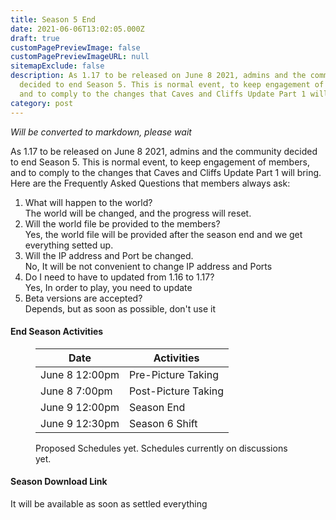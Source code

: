```yaml
---
title: Season 5 End
date: 2021-06-06T13:02:05.000Z
draft: true
customPagePreviewImage: false
customPagePreviewImageURL: null
sitemapExclude: false
description: As 1.17 to be released on June 8 2021, admins and the community
  decided to end Season 5. This is normal event, to keep engagement of members,
  and to comply to the changes that Caves and Cliffs Update Part 1 will bring.
category: post
---
```

*Will be converted to markdown, please wait*
<!-- wp:paragraph {"textColor":"black"} -->
<p class="has-black-color has-text-color">As 1.17 to be released on June 8 2021, admins and the community decided to end Season 5. This is normal event, to keep engagement of members, and to comply to the changes that Caves and Cliffs Update Part 1 will bring. Here are the Frequently Asked Questions that members always ask:</p>
<!-- /wp:paragraph -->

<!-- wp:list {"ordered":true,"textColor":"black"} -->
<ol class="has-black-color has-text-color"><li>What will happen to the world?<br>The world will be changed, and the progress will reset.</li><li>Will the world file be provided to the members?<br>Yes, the world file will be provided after the season end and we get everything setted up.</li><li>Will the IP address and Port be changed.<br>No, It will be not convenient to change IP address and Ports</li><li>Do I need to have to updated from 1.16 to 1.17?<br>Yes, In order to play, you need to update</li><li>Beta versions are accepted?<br>Depends, but as soon as possible, don't use it</li></ol>
<!-- /wp:list -->

<!-- wp:heading {"level":4} -->
<h4>End Season Activities</h4>
<!-- /wp:heading -->

<!-- wp:table {"backgroundColor":"subtle-pale-green"} -->
<figure class="wp-block-table"><table class="has-subtle-pale-green-background-color has-background"><thead><tr><th>Date</th><th>Activities</th></tr></thead><tbody><tr><td>June 8 12:00pm</td><td>Pre-Picture Taking</td></tr><tr><td>June 8 7:00pm</td><td>Post-Picture Taking</td></tr><tr><td>June 9 12:00pm</td><td>Season End</td></tr><tr><td>June 9 12:30pm</td><td>Season 6 Shift</td></tr></tbody></table><figcaption>Proposed Schedules yet. Schedules currently on discussions yet.</figcaption></figure>
<!-- /wp:table -->

<!-- wp:heading {"level":4} -->
<h4>Season Download Link </h4>
<!-- /wp:heading -->

<!-- wp:paragraph {"textColor":"black"} -->
<p class="has-black-color has-text-color">It will be available as soon as settled everything</p>
<!-- /wp:paragraph -->
